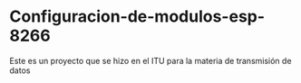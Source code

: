 # Configuracion-de-modulos-esp-8266
Este es un proyecto que se hizo en el ITU para la materia de transmisión de datos 
